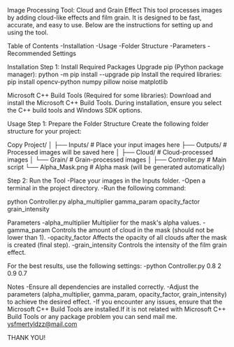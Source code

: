 Image Processing Tool: Cloud and Grain Effect
This tool processes images by adding cloud-like effects and film grain. It is designed to be fast, accurate, and easy to use. Below are the instructions for setting up and using the tool.

Table of Contents
-Installation
-Usage
-Folder Structure
-Parameters
-Recommended Settings

Installation
Step 1: Install Required Packages
Upgrade pip (Python package manager):
python -m pip install --upgrade pip
Install the required libraries:
pip install opencv-python numpy pillow noise matplotlib

Microsoft C++ Build Tools (Required for some libraries):
Download and install the Microsoft C++ Build Tools.
During installation, ensure you select the C++ build tools and Windows SDK options.

Usage
Step 1: Prepare the Folder Structure
Create the following folder structure for your project:

Copy
Project/
│
├── Inputs/               # Place your input images here
├── Outputs/              # Processed images will be saved here
│   ├── Cloud/            # Cloud-processed images
│   └── Grain/            # Grain-processed images
│
├── Controller.py         # Main script
└── Alpha_Mask.png        # Alpha mask (will be generated automatically)

Step 2: Run the Tool
-Place your images in the Inputs folder.
-Open a terminal in the project directory.
-Run the following command:

python Controller.py alpha_multiplier gamma_param opacity_factor grain_intensity

Parameters
-alpha_multiplier	Multiplier for the mask's alpha values.
-gamma_param	        Controls the amount of cloud in the mask (should not be lower than 1).
-opacity_factor	        Affects the opacity of all clouds after the mask is created (final step).
-grain_intensity	        Controls the intensity of the film grain effect.


For the best results, use the following settings:
-python Controller.py 0.8 2 0.9 0.7

Notes
-Ensure all dependencies are installed correctly.
-Adjust the parameters (alpha_multiplier, gamma_param, opacity_factor, grain_intensity) to achieve the desired effect.
-If you encounter any issues, ensure that the Microsoft C++ Build Tools are installed.If it is not related with Microsoft C++
Build Tools or any package problem you can send mail me. ysfmertyldzz@mail.com

THANK YOU!



